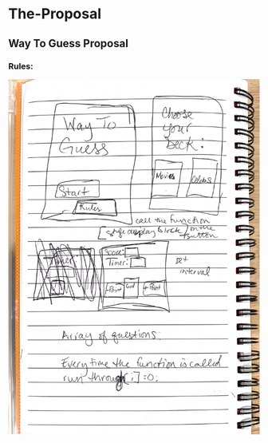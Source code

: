 # The-Proposal
## Way To Guess Proposal

### Rules:


![alt text](https://github.com/devagreen9/The-Proposal/blob/master/assets/Way%20To%20Guess%20Wireframe.jpg "Logo Title Text 1")